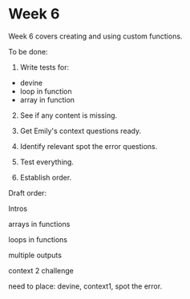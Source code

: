 # Week 6

Week 6 covers creating and using custom functions.


To be done:

1. Write tests for:
 - devine
 - loop in function
 - array in function

2. See if any content is missing.

3. Get Emily's context questions ready.

4. Identify relevant spot the error questions.

5. Test everything.

6. Establish order.

Draft order:

Intros

arrays in functions

loops in functions

multiple outputs

context 2
challenge

need to place: devine, context1, spot the error.
